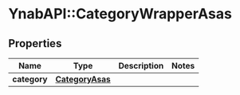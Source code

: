 # YnabAPI::CategoryWrapperAsas

## Properties
Name | Type | Description | Notes
------------ | ------------- | ------------- | -------------
**category** | [**CategoryAsas**](CategoryAsas.md) |  | 


